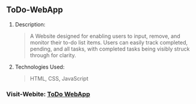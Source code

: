 ## ToDo-WebApp

1. Description:
   > A Website designed for enabling users to input, remove, and monitor their to-do list items. Users can easily track completed, pending, and all tasks, with completed tasks being visibly struck through for clarity.
2. Technologies Used:
   > HTML, CSS, JavaScript
   


### Visit-Webite: [ToDo WebApp](https://k-pragna.github.io/ToDo-WebApp/ToDo-WebApp/index.html)
